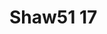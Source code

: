<a name="material" />

# Shaw51 17
<script type="application/ld+json">
  {
    "@context": "https://schema.org/",
    "@type": "ChemicalSubstance",
    "http://purl.org/dc/terms/conformsTo":
      {
        "@type": "CreativeWork",
        "@id": "https://bioschemas.org/profiles/ChemicalSubstance/0.4-RELEASE/"
      },
    "@id": "https://egonw.github.io/nanowiki/nanowiki47.html#material",
    "name": "Shaw51 17",
    "sameAs: "http://127.0.0.1/mediawiki/index.php/Special:URIResolver/Shaw51_17"
  }
</script>

